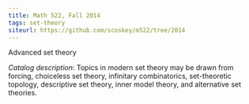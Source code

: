 ```yaml
---
title: Math 522, Fall 2014
tags: set-theory
siteurl: https://github.com/scoskey/m522/tree/2014
---
```


Advanced set theory<!--more-->

*Catalog description*: Topics in modern set theory may be drawn from forcing, choiceless set theory, infinitary combinatorics, set-theoretic topology, descriptive set theory, inner model theory, and alternative set theories.
